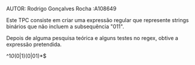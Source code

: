 AUTOR: Rodrigo Gonçalves Rocha :A108649

Este TPC consiste em criar uma expressão regular que represente strings binários que não incluem a subsequência "011".

Depois de alguma pesquisa teórica e alguns testes no regex, obtive a expressão pretendida.

^1*0*(0|1)(0|01)*$
